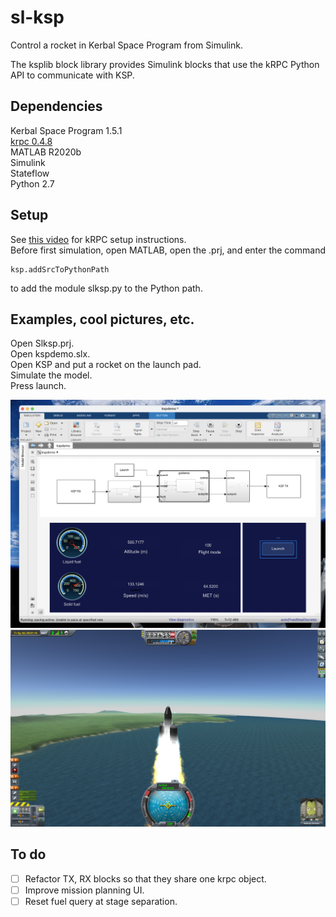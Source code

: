 # sl-ksp
Control a rocket in Kerbal Space Program from Simulink.

The ksplib block library provides Simulink blocks that use the kRPC Python API to communicate with KSP.

## Dependencies
Kerbal Space Program 1.5.1  
[krpc 0.4.8](https://krpc.github.io/krpc)  
MATLAB R2020b  
Simulink  
Stateflow  
Python 2.7


## Setup
See [this video](https://www.youtube.com/watch?v=RQzWri_K_UY) for kRPC setup instructions.  
Before first simulation, open MATLAB, open the .prj, and enter the command  
```
ksp.addSrcToPythonPath  
```
to add the module slksp.py to the Python path.

## Examples, cool pictures, etc.

Open Slksp.prj.  
Open kspdemo.slx.    
Open KSP and put a rocket on the launch pad.  
Simulate the model.  
Press launch.  

<p float = "left">
    <img src="doc/images/sl_demo.png" width ="600" />
    <img src="doc/images/ksp_demo.png" width="600" />
</p>

## To do
- [ ] Refactor TX, RX blocks so that they share one krpc object.
- [ ] Improve mission planning UI.
- [ ] Reset fuel query at stage separation.
